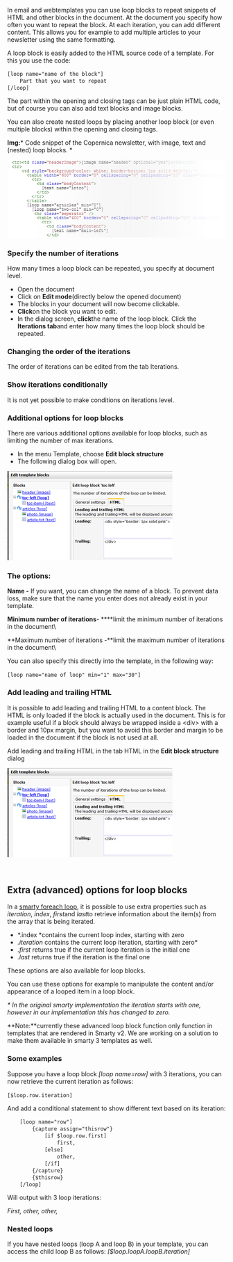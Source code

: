 In email and webtemplates you can use loop blocks to repeat snippets of
HTML and other blocks in the document. At the document you specify how
often you want to repeat the block. At each iteration, you can add
different content. This allows you for example to add multiple articles
to your newsletter using the same formatting.

A loop block is easily added to the HTML source code of a template. For
this you use the code:

    [loop name="name of the block"]
        Part that you want to repeat
    [/loop]

The part within the opening and closing tags can be just plain HTML
code, but of course you can also add text blocks and image blocks.

You can also create nested loops by placing another loop block (or even
multiple blocks) within the opening and closing tags.

**Img:*** Code snippet of the Copernica newsletter, with image, text and
(nested) loop blocks. *

![](images/codeexample_template_blocks.png)

### Specify the number of iterations

How many times a loop block can be repeated, you specify at document
level.

-   Open the document
-   Click on **Edit mode**(directly below the opened document)
-   The blocks in your document will now become clickable.
-   **Click**on the block you want to edit.
-   In the dialog screen, **click**the name of the loop block. Click the
    **Iterations tab**and enter how many times the loop block should be
    repeated.

### Changing the order of the iterations

The order of iterations can be edited from the tab Iterations.

### Show iterations conditionally

It is not yet possible to make conditions on iterations level.

### Additional options for loop blocks

There are various additional options available for loop blocks, such as
limiting the number of max iterations.

-   In the menu Template, choose **Edit block structure**
-   The following dialog box will open.

![](images/leading_and_trailing.png)

### The options:

**Name -** If you want, you can change the name of a block. To prevent
data loss, make sure that the name you enter does not already exist in
your template.

**Minimum number of iterations**- ****limit the minimum number of
iterations in the document\

**Maximum number of iterations -**limit the maximum number of iterations
in the document\

You can also specify this directly into the template, in the following
way:

`[loop name="name of loop" min="1" max="30"]`

### Add leading and trailing HTML

It is possible to add leading and trailing HTML to a content block. The
HTML is only loaded if the block is actually used in the document. This
is for example useful if a block should always be wrapped inside a
\<div\> with a border and 10px margin, but you want to avoid this border
and margin to be loaded in the document if the block is not used at all.

Add leading and trailing HTML in the tab HTML in the **Edit block
structure** dialog

![](images/leading_and_trailing.png)

 

Extra (advanced) options for loop blocks
----------------------------------------

In a [smarty foreach
loop](http://www.smarty.net/docsv2/en/language.function.foreach.tpl), it
is possible to use extra properties such as *iteration*, *index*,
*first*and *last*to retrieve information about the item(s) from the
array that is being iterated.

-   *.index *contains the current loop index, starting with zero
-   *.iteration* contains the current loop iteration, starting with
    zero\*
-   *.first* returns true if the current loop iteration is the initial
    one
-   *.last* returns true if the iteration is the final one

These options are also available for loop blocks.

You can use these options for example to manipulate the content and/or
appearance of a looped item in a loop block.

*\* In the original smarty implementation the iteration starts with one,
however in our implementation this has changed to zero.*

**Note:**currently these advanced loop block function only function in
templates that are rendered in Smarty v2. We are working on a solution
to make them available in smarty 3 templates as well.

### Some examples

Suppose you have a loop block *[loop name=row]* with 3 iterations, you
can now retrieve the current iteration as follows:

`[$loop.row.iteration]`

And add a conditional statement to show different text based on its
iteration:

        [loop name="row"]
            {capture assign="thisrow"}
                [if $loop.row.first]
                    first, 
                [else]
                    other, 
                [/if]
            {/capture}
            {$thisrow}
        [/loop]

Will output with 3 loop iterations:

*First, other, other,*

### Nested loops

If you have nested loops (loop A and loop B) in your template, you can
access the child loop B as follows: *[\$loop.loopA.loopB.iteration]*
